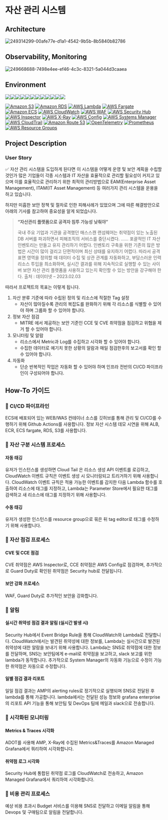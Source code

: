 # 자산 관리 시스템 
## Architecture
![249314299-00afe77e-d1a1-4542-9b5b-8b5840b82786](https://github.com/LYQook/devops-04-FinalProject/assets/126463472/690ab214-e2bd-4955-9f69-0200f38a1ad1)

## Observability, Monitoring
![249668688-7498e4ee-ef46-4c3c-8321-5a044d3caaea](https://github.com/LYQook/devops-04-FinalProject/assets/126463472/8d655b19-0738-4fa3-bc4e-f0958f01ec90)

## Environment
<img src="https://img.shields.io/badge/GitHub-181717?style=for-the-badge&logo=GitHub&logoColor=white"/><img src="https://img.shields.io/badge/GithubActions-2088FF?style=for-the-badge&logo=GithubActions&logoColor=white"/><img src="https://img.shields.io/badge/AmazonAWS-232F3E?style=for-the-badge&logo=AmazonAWS&logoColor=white"/><img src="https://img.shields.io/badge/Prometheus-E6522C?style=for-the-badge&logo=Prometheus&logoColor=white"/><img src="https://img.shields.io/badge/Grafana-F46800?style=for-the-badge&logo=Grafana&logoColor=white"/><img src="https://img.shields.io/badge/Gmail-EA4335?style=for-the-badge&logo=Gmail&logoColor=white"/><img src="https://img.shields.io/badge/Slack-4A154B?style=for-the-badge&logo=Slack&logoColor=white"/><img src="https://img.shields.io/badge/Python-3776AB?style=for-the-badge&logo=Python&logoColor=white"/><img src="https://img.shields.io/badge/JavaScript-F7DF1E?style=for-the-badge&logo=JavaScript&logoColor=white"/><img src="https://img.shields.io/badge/Terraform-7B42BC?style=for-the-badge&logo=Terraform&logoColor=white"/><img src="https://img.shields.io/badge/Windows-0078D6?style=for-the-badge&logo=Windows&logoColor=white"/><img src="https://img.shields.io/badge/Ubuntu-E95420?style=for-the-badge&logo=Ubuntu&logoColor=white"/>



[![Amazon S3](https://img.shields.io/badge/Amazon%20S3-Cloud%20Storage-orange?style=flat-square&logo=amazon-s3)](https://aws.amazon.com/s3/)
[![Amazon RDS](https://img.shields.io/badge/Amazon%20RDS-Managed%20Database-orange?style=flat-square&logo=amazon-rds)](https://aws.amazon.com/rds/)
[![AWS Lambda](https://img.shields.io/badge/AWS%20Lambda-Serverless-orange?style=flat-square&logo=amazon-lambda)](https://aws.amazon.com/lambda/)
[![AWS Fargate](https://img.shields.io/badge/AWS%20Fargate-Serverless%20Containers-orange?style=flat-square&logo=aws-fargate)](https://aws.amazon.com/fargate/)
[![Amazon ECS](https://img.shields.io/badge/Amazon%20ECS-Container%20Service-orange?style=flat-square&logo=amazon-ecs)](https://aws.amazon.com/ecs/)
[![AWS CloudWatch](https://img.shields.io/badge/AWS%20CloudWatch-Monitoring%20and%20Observability-orange?style=flat-square&logo=amazon-cloudwatch)](https://aws.amazon.com/cloudwatch/)
[![AWS WAF](https://img.shields.io/badge/AWS%20WAF-Web%20Application%20Firewall-orange?style=flat-square&logo=amazon-waf)](https://aws.amazon.com/waf/)
[![AWS Security Hub](https://img.shields.io/badge/AWS%20Security%20Hub-Security%20Monitoring-orange?style=flat-square&logo=amazon-security-hub)](https://aws.amazon.com/security-hub/)
[![AWS Inspector](https://img.shields.io/badge/AWS%20Inspector-Vulnerability%20Assessment-orange?style=flat-square&logo=amazon-inspector)](https://aws.amazon.com/inspector/)
[![AWS X-Ray](https://img.shields.io/badge/AWS%20X--Ray-Tracing%20%26%20Analytics-orange?style=flat-square&logo=amazon-xray)](https://aws.amazon.com/xray/)
[![AWS Config](https://img.shields.io/badge/AWS%20Config-Resource%20Compliance%20%26%20Audit-orange?style=flat-square&logo=amazon-config)](https://aws.amazon.com/config/)
[![AWS Systems Manager](https://img.shields.io/badge/AWS%20Systems%20Manager-Operational%20Data%20Collection-orange?style=flat-square&logo=amazon-systems-manager)](https://aws.amazon.com/systems-manager/)
[![AWS CloudTrail](https://img.shields.io/badge/AWS%20CloudTrail-Audit%20%26%20Compliance-orange?style=flat-square&logo=amazon-cloudtrail)](https://aws.amazon.com/cloudtrail/)
[![Amazon Route 53](https://img.shields.io/badge/Amazon%20Route%2053-DNS%20Management-orange?style=flat-square&logo=amazon-route53)](https://aws.amazon.com/route53/)
[![OpenTelemetry](https://img.shields.io/badge/OpenTelemetry-Observability-yellow?style=flat-square&logo=open-telemetry)](https://opentelemetry.io)
[![Prometheus](https://img.shields.io/badge/Prometheus-Monitoring-yellow?style=flat-square&logo=prometheus)](https://prometheus.io)
[![AWS Resource Groups](https://img.shields.io/badge/AWS%20Resource%20Groups-Resource%20Organization-orange?style=flat-square&logo=amazon-aws)](https://aws.amazon.com/resource-groups/)



## Project Description
### User Story
✅ 자산 관리 시스템을 도입하게 된다면 이 시스템을 어떻게 운영 및 보안 계획을 수립할것인가
많은 기업들이 각종 시스템과 IT 자산을 효율적으로 관리할 필요성이 커지고 있으며 이를 효율적으로 관리하기 위한 최적의 관리방법으로 EAM(Enterprise Asset Management), ITAM(IT Asset Management) 등 여러가지 관리 시스템을 운용을 하고 있습니다.

하지만 미흡한 보안 정책 및 절차로 인한 피해사례가 있었으며 그에 따른 해결방안으로 아래의 기사를 참고하여 중요성을 알게 되었습니다.

> **“자산관리 플랫폼으로 공격자 침투 가능성 낮춰야”**
> 
> 국내 주요 기업과 기관을 공격했던 매스스캔 랜섬웨어는 취약점이 있는 노출된 DB 서버를 파괴하면서 피해조직의 서비스를 중단시켰다.
> ……
> 포괄적인 IT 자산 인벤토리는 만들고 유지 관리하기 어렵다. 인벤토리 구축을 위한 기존의 많은 방법은 시간이 많이 걸리고 단편적이며 최신 상태를 유지하기 어렵다.
> 따라서 공격 표면 영역을 정의할 때 데이터 수집 및 상관 관계를 자동화하고, 부담스러운 인력 리소스 투입을 최소화하며, 실시간 결과를 위해 지속적으로 실행할 수 있는 사이버 보안 자산 관리 플랫폼을 사용하고 있는지 확인할 수 있는 방안을 강구해야 한다.
> 출처 : 데이터넷 – 2023.02.03

따라서 프로젝트의 목표는 이렇게 됩니다.

1. 자산 분류 기준에 따라 수립된 정의 및 리소스에 적절한 Tag 설정
   - 자산이 많아질수록 관리의 복잡도를 완화하기 위해 각 리소스를 식별할 수 있어야 하며 그룹화 할 수 있어야 합니다.
2. 정보 자산 점검
   - MITRE 에서 제공하는 보안 기준인 CCE 및 CVE 취약점을 점검하고 위협을 제거 할 수 있어야 합니다.
3. 모니터링 및 알람
   - 리소스에서 Metric과 Log를 수집하고 시각화 할 수 있어야 합니다.
   - 수집한 데이터로 예기치 못한 상황의 알람과 매일 점검한후의 보고서를 확인 할 수 있어야 합니다.
4. 자동화
   - 단순 반복적인 작업은 자동화 할 수 있어야 하며 인프라 전반의 CI/CD 파이프라인이 구성되어야 합니다.

## How-To 가이드
### 📍 CI/CD 파이프라인
ECS에 배포되어 있는 WEB/WAS 컨테이너 소스를 깃허브를 통해 관리 및 CI/CD를 수행하기 위해 Github Actions를 사용합니다.
정보 자산 시스템 데모 시연을 위해 ALB, ECR, ECS fargate, RDS, S3를 사용합니다.

### 📍 자산 구분 시스템 프로세스
#### 자동 태깅
유저가 인스턴스를 생성하면 Cloud Tail 은 리소스 생성 API 이벤트를 로깅하고, CloudWatch 이벤트 규칙은 이벤트 생성 시 모니터링되고 트리거하기 위해 사용합니다. CloudWatch 이벤트 규칙은 적용 가능한 이벤트를 감지한 다음 Lambda 함수를 호출하여 리소스에 태그를 지정하고, Lambda는 Parameter Store에서 필요한 태그를 검색하고 새 리소스에 태그를 지정하기 위해 사용합니다.
#### 수동 태깅
유저가 생성한 인스턴스를 resource group으로 묶은 뒤 tag editor로 태그를 수정하기 위해 사용합니다.

### 📍 자산 점검 프로세스
#### CVE 및 CCE 점검
CVE 취약점은 AWS Inspector로, CCE 취약점은 AWS Config로 점검하며, 추가적으로 Guard Duty로 확인된 취약점은 Security hub로 전달됩니다. 
#### 보안 강화 프로세스
WAF, Guard Duty로 추가적인 보안을 강화합니다.

### 📍 알림
#### 실시간 취약성 점검 결과 알림 (실시간 발생 시) 
Security Hub에서 Event Bridge Rule을 통해 CloudWatch와 Lambda로 전달합니다. CloudWatch에서는 발견된 취약성에 대한 정보를, Lambda는 실시간으로 발견된 취약성에 대한 알람을 보내기 위해 사용합니다. Lambda는 SNS로 취약점에 대한 정보를 전달하며, SNS는 보안팀에게 e-mail로 취약점을 보고하고, slack 보고를 위한 lambda가 동작합니다. 추가적으로 System Manager의 자동화 기능으로 수정이 가능한 취약점은 자동으로 수정합니다.
#### 일별 점검 결과 리포트
일일 점검 결과는 AMP의 alerting rules로 정기적으로 실행되며 SNS로 전달된 후 lambda를 통해 가공합니다.  lambda에서는 전달된 성능 정보와 grafana enterprise의 리포트 API 기능을 통해  보안팀 및 DevOps 팀에 메일과 slack으로  전송합니다.

### 📍 시각화된 모니터링
#### Metrics & Traces 시각화
ADOT를 사용해 AMP, X-Ray에 수집된 Metrics&Traces를 Amazon Managed Grafana에서 쿼리하여 시각화합니다.
#### 취약점 로그 시각화
Security Hub에 통합된 취약점 로그를 CloudWatch로 전송하고, Amazon Managed Grafana에서 쿼리하여 시각화합니다.

### 📍 비용 관리 프로세스
예상 비용 초과시 Budget 서비스를 이용해 SNS로 전달하고 이메일 알림을 통해 Devops 및 구매팀으로 알림을 전달합니다.
